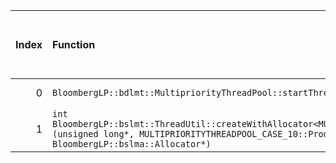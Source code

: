 |   Index | Function                                                                                                                                                                                                           |   Difference in number of lines |   Function size difference in bytes | Disassembly                                                             |   Number of lines in assumed build | Number of bytes in assumed build   |   Number of lines in ignored build | Number of bytes in ignored build   |
|--------:|:-------------------------------------------------------------------------------------------------------------------------------------------------------------------------------------------------------------------|--------------------------------:|------------------------------------:|:------------------------------------------------------------------------|-----------------------------------:|:-----------------------------------|-----------------------------------:|:-----------------------------------|
|       0 | `BloombergLP::bdlmt::MultipriorityThreadPool::startThreads()`                                                                                                                                                      |                              -2 |                                   0 | [Assumed](0.assume.s.txt), [Ignored](0.none.s.txt), [Diff](0.diff.html) |                                784 | 4,251,328                          |                                784 | 4,251,360                          |
|       1 | `int BloombergLP::bslmt::ThreadUtil::createWithAllocator<MULTIPRIORITYTHREADPOOL_CASE_10::ProducerThread>(unsigned long*, MULTIPRIORITYTHREADPOOL_CASE_10::ProducerThread const&, BloombergLP::bslma::Allocator*)` |                              -8 |                                 -32 | [Assumed](1.assume.s.txt), [Ignored](1.none.s.txt), [Diff](1.diff.html) |                                368 | 4,246,160                          |                                400 | 4,246,160                          |